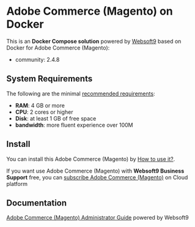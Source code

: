 # Adobe Commerce (Magento) on Docker  

This is an **Docker Compose solution** powered by [Websoft9](https://www.websoft9.com) based on Docker for Adobe Commerce (Magento):


 - community:  2.4.8


## System Requirements

The following are the minimal [recommended requirements](https://devdocs.magento.com/cloud/docker/docker-development.html#prerequisites):

* **RAM**: 4 GB or more
* **CPU**: 2 cores or higher
* **Disk**: at least 1 GB of free space
* **bandwidth**: more fluent experience over 100M  

## Install

You can install this Adobe Commerce (Magento) by [How to use it?](https://github.com/Websoft9/docker-library#how-to-use-it).   

If you want use Adobe Commerce (Magento) with **Websoft9 Business Support** free, you can [subscribe Adobe Commerce (Magento)](https://www.websoft9.com/apps) on Cloud platform

## Documentation

[Adobe Commerce (Magento) Administrator Guide](https://support.websoft9.com/docs/magento) powered by Websoft9